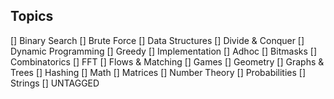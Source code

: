## Topics
[] Binary Search
[] Brute Force
[] Data Structures
[] Divide & Conquer
[] Dynamic Programming
[] Greedy
[] Implementation
[] Adhoc
[] Bitmasks
[] Combinatorics
[] FFT
[] Flows & Matching
[] Games
[] Geometry
[] Graphs & Trees
[] Hashing
[] Math
[] Matrices
[] Number Theory
[] Probabilities
[] Strings
[] UNTAGGED
